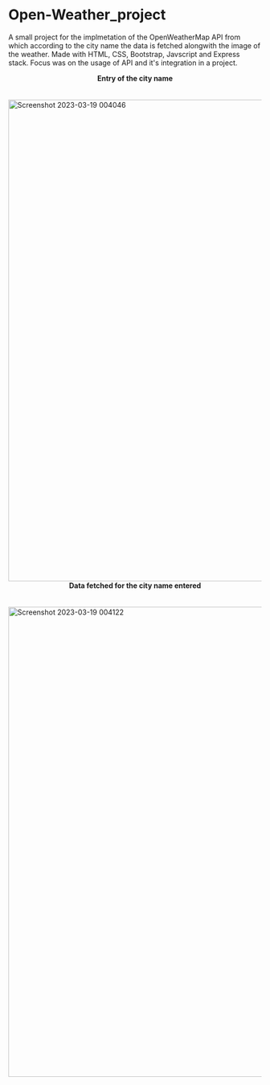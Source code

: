 # Open-Weather_project

A small project for the implmetation of the OpenWeatherMap API from which according to the city name the data is fetched alongwith the image of the weather.
Made with HTML, CSS, Bootstrap, Javscript and Express stack.
Focus was on the usage of API and it's integration in a project.

<center><b>Entry of the city name</b></center>
<br></br>
<img width="958" alt="Screenshot 2023-03-19 004046" src="https://user-images.githubusercontent.com/96490105/226131391-e90f92d7-6213-4990-8731-1faef7a62a6e.png">

<center><b>Data fetched for the city name entered</b></center>
<br></br>
<img width="935" alt="Screenshot 2023-03-19 004122" src="https://user-images.githubusercontent.com/96490105/226131392-bab8b2bf-29bc-4fb3-a5b4-9fac7ee080b5.png">

